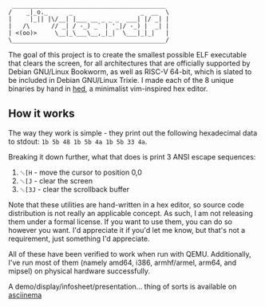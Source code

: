 ```
 ___________________________________________
/    _|_o._      _                   _  __  \
|     |_|| |\/__| |___ __ _ _ _  ___| |/ _| |
|   /\      // _| / -_) _` | '_|/ -_) |  _| |
| <(oo)>     \__|_\___\__,_|_|  \___|_|_|   |
\___________________________________________/
```

The goal of this project is to create the smallest possible ELF executable that clears the screen, for all architectures that are officially supported by Debian GNU/Linux Bookworm, as well as RISC-V 64-bit, which is slated to be included in Debian GNU/Linux Trixie. I made each of the 8 unique binaries by hand in [hed](/fr0zn/hed), a minimalist vim-inspired hex editor.

## How it works

The way they work is simple - they print out the following hexadecimal data to stdout: `1b 5b 48 1b 5b 4a 1b 5b 33 4a`.

Breaking it down further, what that does is print 3 ANSI escape sequences:
1. `␛[H` - move the cursor to position 0,0
2. `␛[J` - clear the screen
3. `␛[3J` - clear the scrollback buffer

Note that these utilities are hand-written in a hex editor, so source code distribution is not really an applicable concept. As such, I am not releasing them under a formal license. If you want to use them, you can do so however you want. I'd appreciate it if you'd let me know, but that's not a requirement, just something I'd appreciate.

All of these have been verified to work when run with QEMU. Additionally, I've run most of them (namely amd64, i386, armhf/armel, arm64, and mipsel) on physical hardware successfully.

A demo/display/infosheet/presentation… thing of sorts is available on [asciinema](https://asciinema.org/a/558392)
